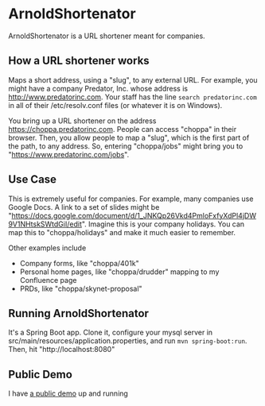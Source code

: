 # ArnoldShortenator

ArnoldShortenator is a URL shortener meant for companies.  

## How a URL shortener works

Maps a short address, using a "slug", to any external URL.  For example, you might have a company Predator, Inc. 
whose address is  http://www.predatorinc.com.  Your staff has the line `search predatorinc.com` in all of their 
/etc/resolv.conf files (or whatever it is on Windows). 

You bring up a URL shortener on the address https://choppa.predatorinc.com. People can access "choppa" in their 
browser.  Then, you allow people to map a "slug", which is the first part of the path, to any address.  So, entering 
"choppa/jobs" might bring you to "https://www.predatorinc.com/jobs".

## Use Case
This is extremely useful for companies.  For example, many companies use Google Docs.  A link to a set of slides 
might be "https://docs.google.com/document/d/1_JNKQp26Vkd4PmloFxfyXdPl4jDW9V1NHtskSWtdGiI/edit". Imagine this is 
your company holidays.  You can map this to "choppa/holidays" and make it much easier to remember.

Other examples include 
* Company forms, like "choppa/401k"
* Personal home pages, like "choppa/drudder" mapping to my Confluence page
* PRDs, like "choppa/skynet-proposal"

## Running ArnoldShortenator

It's a Spring Boot app.  Clone it, configure your mysql server in src/main/resources/application.properties, and run 
`mvn spring-boot:run`.  Then, hit "http://localhost:8080"


## Public Demo
I have [a public demo](https://arnoldshortenator-production.up.railway.app/#) up and running 

